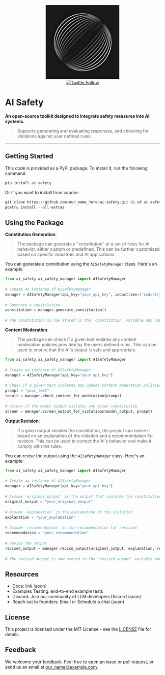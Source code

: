 <div align="center">
  <img alt="AI Safety Logo" src="docs/public/logo.png" height="240"/>

  <div align="center">
    <!-- Add your badges here -->
  </div>
</div>

<div align="center"> 
    <a href="https://twitter.com/our_name_here">
        <img alt="Twitter Follow" src="https://img.shields.io/twitter/follow/our_name_here?style=flat&color=5C9BA1" height="20" width="auto">
    </a>
</div>

# AI Safety

**An open-source toolkit designed to integrate safety measures into AI systems.**
> Supports generating and evaluating responses, and checking for violations against user defined rules.


---

## Getting Started
This code is provided as a PyPi package. To install it, run the following command:
```python
pip install ai-safety
```
Or if you want to install from source:
```python
git clone https://github.com/our_name_here/ai-safety.git && cd ai-safety
poetry install --all-extras
```


## Using the Package

**Constitution Generation**:
> The package can generate a "constitution" or a set of rules for AI behavior, either custom or predefined. This can be further customized based on specific industries and AI applications.

You can generate a constitution using the `AISafetyManager` class. Here's an example:

```python
from ai_safety.ai_safety_manager import AISafetyManager

# Create an instance of AISafetyManager
manager = AISafetyManager(api_key="your_api_key", industries=["industry1", "industry2"], ai_application="your_ai_application")

# Generate a constitution
constitution = manager.generate_constitution()

# The constitution is now stored in the `constitution` variable and can be used for further processing
```
**Content Moderation**:
> The package can check if a given text violates any content moderation policies provided by the users defined rules. This can be used to ensure that the AI's output is safe and appropriate.

```python
from ai_safety.ai_safety_manager import AISafetyManager

# Create an instance of AISafetyManager
manager = AISafetyManager(api_key="your_api_key")

# Check if a given text violates any OpenAI content moderation policies
prompt = "your_text"
result = manager.check_content_for_moderation(prompt)

# Screen if the model output violates any given constitution.
screen = manager.screen_output_for_violations(model_output, prompt)
```

**Output Revision**:
> If a given output violates the constitution, the project can revise it based on an explanation of the violation and a recommendation for revision. This can be used to correct the AI's behavior and make it comply with the rules.

You can revise the output using the `AISafetyManager` class. Here's an example:

```python
from ai_safety.ai_safety_manager import AISafetyManager

# Create an instance of AISafetyManager
manager = AISafetyManager(api_key="your_api_key")

# Assume `original_output` is the output that violates the constitution
original_output = "your_original_output"

# Assume `explanation` is the explanation of the violation
explanation = "your_explanation"

# Assume `recommendation` is the recommendation for revision
recommendation = "your_recommendation"

# Revise the output
revised_output = manager.revise_output(original_output, explanation, recommendation)

# The revised output is now stored in the `revised_output` variable and can be used for further processing
```

## Resources
- Docs: link (soon)
- Examples Testing: end-to-end example tests
- Discord: Join our community of LLM developers Discord (soon)
- Reach out to founders: Email or Schedule a chat (soon)

## License
This project is licensed under the MIT License - see the [LICENSE](LICENSE) file for details.

## Feedback
We welcome your feedback. Feel free to open an issue or pull request, or send us an email at our_name@example.com.
